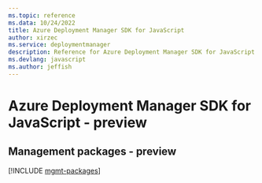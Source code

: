 ```yaml
---
ms.topic: reference
ms.data: 10/24/2022
title: Azure Deployment Manager SDK for JavaScript
author: xirzec
ms.service: deploymentmanager
description: Reference for Azure Deployment Manager SDK for JavaScript
ms.devlang: javascript
ms.author: jeffish
---
```

# Azure Deployment Manager SDK for JavaScript - preview

## Management packages - preview
[!INCLUDE [mgmt-packages](deployment-manager-mgmt-index.md)]